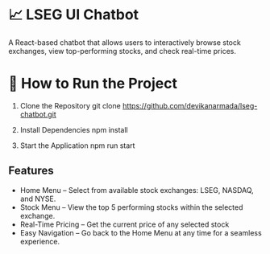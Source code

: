 # 📈 LSEG UI Chatbot

A React-based chatbot that allows users to interactively browse stock exchanges, view top-performing stocks, and check real-time prices.

# 🚀 How to Run the Project
1. Clone the Repository
   git clone https://github.com/devikanarmada/lseg-chatbot.git

2. Install Dependencies
   npm install

3. Start the Application
   npm run start


## Features

- Home Menu – Select from available stock exchanges: LSEG, NASDAQ, and NYSE.
- Stock Menu – View the top 5 performing stocks within the selected exchange.
- Real-Time Pricing – Get the current price of any selected stock
- Easy Navigation – Go back to the Home Menu at any time for a seamless experience.

